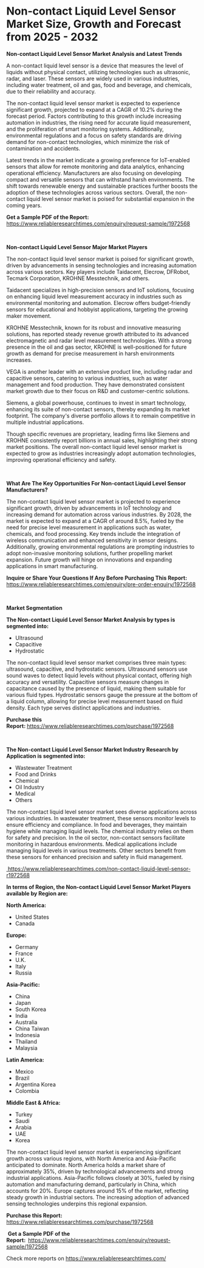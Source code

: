 <p><h1>Non-contact Liquid Level Sensor Market Size, Growth and Forecast from 2025 - 2032</h1></p><p><strong>Non-contact Liquid Level Sensor Market Analysis and Latest Trends</strong></p>
<p><p>A non-contact liquid level sensor is a device that measures the level of liquids without physical contact, utilizing technologies such as ultrasonic, radar, and laser. These sensors are widely used in various industries, including water treatment, oil and gas, food and beverage, and chemicals, due to their reliability and accuracy. </p><p>The non-contact liquid level sensor market is expected to experience significant growth, projected to expand at a CAGR of 10.2% during the forecast period. Factors contributing to this growth include increasing automation in industries, the rising need for accurate liquid measurement, and the proliferation of smart monitoring systems. Additionally, environmental regulations and a focus on safety standards are driving demand for non-contact technologies, which minimize the risk of contamination and accidents. </p><p>Latest trends in the market indicate a growing preference for IoT-enabled sensors that allow for remote monitoring and data analytics, enhancing operational efficiency. Manufacturers are also focusing on developing compact and versatile sensors that can withstand harsh environments. The shift towards renewable energy and sustainable practices further boosts the adoption of these technologies across various sectors. Overall, the non-contact liquid level sensor market is poised for substantial expansion in the coming years.</p></p>
<p><strong>Get a Sample PDF of the Report:&nbsp;</strong> <a href="https://www.reliableresearchtimes.com/enquiry/request-sample/1972568?utm_campaign=3386&utm_medium=2&utm_source=Github&utm_content=ia&utm_term=07042025&utm_id=non-contact-liquid-level-sensor">https://www.reliableresearchtimes.com/enquiry/request-sample/1972568</a></p>
<p>&nbsp;</p>
<p><strong>Non-contact Liquid Level Sensor Major Market Players</strong></p>
<p><p>The non-contact liquid level sensor market is poised for significant growth, driven by advancements in sensing technologies and increasing automation across various sectors. Key players include Taidacent, Elecrow, DFRobot, Tecmark Corporation, KROHNE Messtechnik, and others.</p><p>Taidacent specializes in high-precision sensors and IoT solutions, focusing on enhancing liquid level measurement accuracy in industries such as environmental monitoring and automation. Elecrow offers budget-friendly sensors for educational and hobbyist applications, targeting the growing maker movement.</p><p>KROHNE Messtechnik, known for its robust and innovative measuring solutions, has reported steady revenue growth attributed to its advanced electromagnetic and radar level measurement technologies. With a strong presence in the oil and gas sector, KROHNE is well-positioned for future growth as demand for precise measurement in harsh environments increases. </p><p>VEGA is another leader with an extensive product line, including radar and capacitive sensors, catering to various industries, such as water management and food production. They have demonstrated consistent market growth due to their focus on R&D and customer-centric solutions.</p><p>Siemens, a global powerhouse, continues to invest in smart technology, enhancing its suite of non-contact sensors, thereby expanding its market footprint. The company's diverse portfolio allows it to remain competitive in multiple industrial applications.</p><p>Though specific revenues are proprietary, leading firms like Siemens and KROHNE consistently report billions in annual sales, highlighting their strong market positions. The overall non-contact liquid level sensor market is expected to grow as industries increasingly adopt automation technologies, improving operational efficiency and safety.</p></p>
<p>&nbsp;</p>
<p><strong>What Are The Key Opportunities For Non-contact Liquid Level Sensor Manufacturers?</strong></p>
<p><p>The non-contact liquid level sensor market is projected to experience significant growth, driven by advancements in IoT technology and increasing demand for automation across various industries. By 2028, the market is expected to expand at a CAGR of around 8.5%, fueled by the need for precise level measurement in applications such as water, chemicals, and food processing. Key trends include the integration of wireless communication and enhanced sensitivity in sensor designs. Additionally, growing environmental regulations are prompting industries to adopt non-invasive monitoring solutions, further propelling market expansion. Future growth will hinge on innovations and expanding applications in smart manufacturing.</p></p>
<p><strong>Inquire or Share Your Questions If Any Before Purchasing This Report:</strong> <a href="https://www.reliableresearchtimes.com/enquiry/pre-order-enquiry/1972568?utm_campaign=3386&utm_medium=2&utm_source=Github&utm_content=ia&utm_term=07042025&utm_id=non-contact-liquid-level-sensor">https://www.reliableresearchtimes.com/enquiry/pre-order-enquiry/1972568</a></p>
<p>&nbsp;</p>
<p><strong>Market Segmentation</strong></p>
<p><strong>The Non-contact Liquid Level Sensor Market Analysis by types is segmented into:</strong></p>
<p><ul><li>Ultrasound</li><li>Capacitive</li><li>Hydrostatic</li></ul></p>
<p><p>The non-contact liquid level sensor market comprises three main types: ultrasound, capacitive, and hydrostatic sensors. Ultrasound sensors use sound waves to detect liquid levels without physical contact, offering high accuracy and versatility. Capacitive sensors measure changes in capacitance caused by the presence of liquid, making them suitable for various fluid types. Hydrostatic sensors gauge the pressure at the bottom of a liquid column, allowing for precise level measurement based on fluid density. Each type serves distinct applications and industries.</p></p>
<p><strong>Purchase this Report:&nbsp;</strong><a href="https://www.reliableresearchtimes.com/purchase/1972568?utm_campaign=3386&utm_medium=2&utm_source=Github&utm_content=ia&utm_term=07042025&utm_id=non-contact-liquid-level-sensor">https://www.reliableresearchtimes.com/purchase/1972568</a></p>
<p>&nbsp;</p>
<p><strong>The Non-contact Liquid Level Sensor Market Industry Research by Application is segmented into:</strong></p>
<p><ul><li>Wastewater Treatment</li><li>Food and Drinks</li><li>Chemical</li><li>Oil Industry</li><li>Medical</li><li>Others</li></ul></p>
<p><p>The non-contact liquid level sensor market sees diverse applications across various industries. In wastewater treatment, these sensors monitor levels to ensure efficiency and compliance. In food and beverages, they maintain hygiene while managing liquid levels. The chemical industry relies on them for safety and precision. In the oil sector, non-contact sensors facilitate monitoring in hazardous environments. Medical applications include managing liquid levels in various treatments. Other sectors benefit from these sensors for enhanced precision and safety in fluid management.</p></p>
<p><a href="https://www.reliableresearchtimes.com/non-contact-liquid-level-sensor-r1972568?utm_campaign=3386&utm_medium=2&utm_source=Github&utm_content=ia&utm_term=07042025&utm_id=non-contact-liquid-level-sensor">&nbsp;https://www.reliableresearchtimes.com/non-contact-liquid-level-sensor-r1972568</a></p>
<p><strong>In terms of Region, the Non-contact Liquid Level Sensor Market Players available by Region are:</strong></p>
<p>
    <p> <strong> North America: </strong>
        <ul>
            <li>United States</li>
            <li>Canada</li>
        </ul>
        </p> 
    <p> <strong> Europe: </strong>
        <ul>
            <li>Germany</li>
            <li>France</li>
            <li>U.K.</li>
            <li>Italy</li>
            <li>Russia</li>
        </ul>
        </p> 
    <p> <strong> Asia-Pacific: </strong>
        <ul>
            <li>China</li>
            <li>Japan</li>
            <li>South Korea</li>
            <li>India</li>
            <li>Australia</li>
            <li>China Taiwan</li>
            <li>Indonesia</li>
            <li>Thailand</li>
            <li>Malaysia</li>
        </ul>
        </p> 
    <p> <strong> Latin America: </strong>
        <ul>
            <li>Mexico</li>
            <li>Brazil</li>
            <li>Argentina Korea</li>
            <li>Colombia</li>
        </ul>
        </p> 
    <p> <strong> Middle East & Africa: </strong>
        <ul>
            <li>Turkey</li>
            <li>Saudi</li>
            <li>Arabia</li>
            <li>UAE</li>
            <li>Korea</li>
        </ul>
    </p>
    </p>
<p><p>The non-contact liquid level sensor market is experiencing significant growth across various regions, with North America and Asia-Pacific anticipated to dominate. North America holds a market share of approximately 35%, driven by technological advancements and strong industrial applications. Asia-Pacific follows closely at 30%, fueled by rising automation and manufacturing demand, particularly in China, which accounts for 20%. Europe captures around 15% of the market, reflecting steady growth in industrial sectors. The increasing adoption of advanced sensing technologies underpins this regional expansion.</p></p>
<p><strong>Purchase this Report: </strong><a href="https://www.reliableresearchtimes.com/purchase/1972568?utm_campaign=3386&utm_medium=2&utm_source=Github&utm_content=ia&utm_term=07042025&utm_id=non-contact-liquid-level-sensor">https://www.reliableresearchtimes.com/purchase/1972568</a></p>
<p>&nbsp;<strong>Get a Sample PDF of the Report:&nbsp;&nbsp;</strong><a href="https://www.reliableresearchtimes.com/enquiry/request-sample/1972568?utm_campaign=3386&utm_medium=2&utm_source=Github&utm_content=ia&utm_term=07042025&utm_id=non-contact-liquid-level-sensor">https://www.reliableresearchtimes.com/enquiry/request-sample/1972568</a></p>
<p><strong></strong></p>
<p>Check more reports on <a href="https://www.reliableresearchtimes.com/?utm_campaign=3386&utm_medium=2&utm_source=Github&utm_content=ia&utm_term=07042025&utm_id=non-contact-liquid-level-sensor">https://www.reliableresearchtimes.com/</a></p>